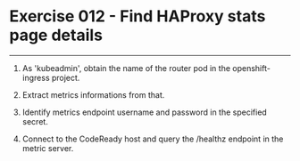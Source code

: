 # Exercise 012 - Find HAProxy stats page details

---

1. As 'kubeadmin', obtain the name of the router pod in the openshift-ingress
   project.

2. Extract metrics informations from that.

3. Identify metrics endpoint username and password in the specified secret.

4. Connect to the CodeReady host and query the /healthz endpoint in the metric
   server.
